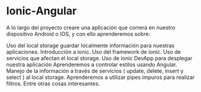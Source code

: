# Ionic-Angular
A lo largo del proyecto creare una aplicación que correrá en nuestro dispositivo Android o IOS, y con ello aprenderemos sobre:

Uso del local storage guardar localmente información para nuestras aplicaciones.
Introducción a ionic.
Uso del framework de ionic.
Uso de servicios que afectan el local storage.
Uso de ionic DevApp para desplegar nuestra aplicación
Aprenderemos a controlar estilos usando Angular.
Manejo de la información a través de servicios ( update, delete, insert y select ) al local storage.
Aprenderemos a utilizar pipes impuros para realizar filtros.
Entre otras cosas interesantes.
